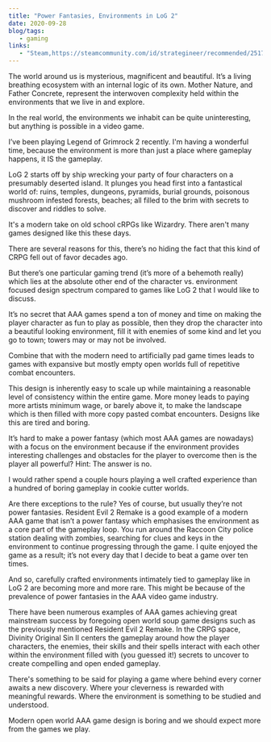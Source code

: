 ```yaml
---
title: "Power Fantasies, Environments in LoG 2"
date: 2020-09-28
blog/tags:
   - gaming
links:
   - "Steam,https://steamcommunity.com/id/strategineer/recommended/251730/"
---
```

The world around us is mysterious, magnificent and beautiful. It’s a living breathing ecosystem with an internal logic of its own. Mother Nature, and Father Concrete, represent the interwoven complexity held within the environments that we live in and explore.

In the real world, the environments we inhabit can be quite uninteresting, but anything is possible in a video game.

I’ve been playing Legend of Grimrock 2 recently. I'm having a wonderful time, because the environment is more than just a place where gameplay happens, it IS the gameplay.

LoG 2 starts off by ship wrecking your party of four characters on a presumably deserted island. It plunges you head first into a fantastical world of: ruins, temples, dungeons, pyramids, burial grounds, poisonous mushroom infested forests, beaches; all filled to the brim with secrets to discover and riddles to solve.

It's a modern take on old school cRPGs like Wizardry. There aren't many games designed like this these days.

There are several reasons for this, there’s no hiding the fact that this kind of CRPG fell out of favor decades ago.

But there’s one particular gaming trend (it’s more of a behemoth really) which lies at the absolute other end of the character vs. environment focused design spectrum compared to games like LoG 2 that I would like to discuss.

It’s no secret that AAA games spend a ton of money and time on making the player character as fun to play as possible, then they drop the character into a beautiful looking environment, fill it with enemies of some kind and let you go to town; towers may or may not be involved.

Combine that with the modern need to artificially pad game times leads to games with expansive but mostly empty open worlds full of repetitive combat encounters.

This design is inherently easy to scale up while maintaining a reasonable level of consistency within the entire game. More money leads to paying more artists minimum wage, or barely above it, to make the landscape which is then filled with more copy pasted combat encounters. Designs like this are tired and boring.

It’s hard to make a power fantasy (which most AAA games are nowadays) with a focus on the environment because if the environment provides interesting challenges and obstacles for the player to overcome then is the player all powerful? Hint: The answer is no.

I would rather spend a couple hours playing a well crafted experience than a hundred of boring gameplay in cookie cutter worlds.

Are there exceptions to the rule? Yes of course, but usually they’re not power fantasies. Resident Evil 2 Remake is a good example of a modern AAA game that isn’t a power fantasy which emphasises the environment as a core part of the gameplay loop. You run around the Raccoon City police station dealing with zombies, searching for clues and keys in the environment to continue progressing through the game. I quite enjoyed the game as a result; it’s not every day that I decide to beat a game over ten times.

And so, carefully crafted environments intimately tied to gameplay like in LoG 2 are becoming more and more rare. This might be because of the  prevalence of power fantasies in the AAA video game industry.

There have been numerous examples of AAA games achieving great mainstream success by foregoing open world soup game designs such as the previously mentioned Resident Evil 2 Remake. In the CRPG space, Divinity Original Sin II centers the gameplay around how the player characters, the enemies, their skills and their spells interact with each other within the environment filled with (you guessed it!) secrets to uncover to create compelling and open ended gameplay.

There's something to be said for playing a game where behind every corner awaits a new discovery. Where your cleverness is rewarded with meaningful rewards. Where the environment is something to be studied and understood.

Modern open world AAA game design is boring and we should expect more from the games we play.
